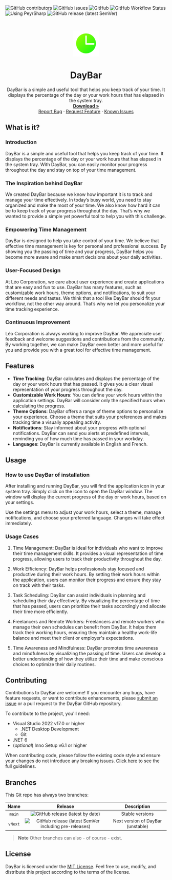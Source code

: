 ![GitHub contributors](https://img.shields.io/github/contributors/Leo-Corporation/DayBar)
![GitHub issues](https://img.shields.io/github/issues/Leo-Corporation/DayBar)
![GitHub](https://img.shields.io/github/license/Leo-Corporation/DayBar)
![GitHub Workflow Status](https://img.shields.io/github/actions/workflow/status/Leo-Corporation/DayBar/dotnet-desktop.yml?branch=main)
![Using PeyrSharp](https://img.shields.io/badge/using-PeyrSharp-DD00FF?logo=nuget)
![GitHub release (latest SemVer)](https://img.shields.io/github/v/release/Leo-Corporation/DayBar)

<br />
<p align="center">
  <a href="https://github.com/Leo-Corporation/DayBar">
    <img src=".github/images/logo.png" alt="Logo" width="80" height="80">
  </a>

  <h1 align="center">DayBar</h1>

  <p align="center">
    DayBar is a simple and useful tool that helps you keep track of your time. It displays the percentage of the day or your work hours that has elapsed in the system tray.
    <br />
    <a href=""><strong>Download »</strong></a>
    <br />
    <a href="https://github.com/Leo-Corporation/DayBar/issues/new?assignees=&labels=bug&template=bug-report.yml&title=%5BBug%5D+">Report Bug</a>
    ·
    <a href="https://github.com/Leo-Corporation/DayBar/issues/new?assignees=&labels=enhancement&template=feature-request.yml&title=%5BEnhancement%5D+">Request Feature</a>
    ·
    <a href="https://github.com/Leo-Corporation/DayBar/issues?q=is%3Aopen+is%3Aissue+label%3Abug">Known Issues</a>

  </p>
</p>

## What is it?

### Introduction

DayBar is a simple and useful tool that helps you keep track of your time. It displays the percentage of the day or your work hours that has elapsed in the system tray. With DayBar, you can easily monitor your progress throughout the day and stay on top of your time management.

### The Inspiration behind DayBar

We created DayBar because we know how important it is to track and manage your time effectively. In today’s busy world, you need to stay organized and make the most of your time. We also know how hard it can be to keep track of your progress throughout the day. That’s why we wanted to provide a simple yet powerful tool to help you with this challenge.

### Empowering Time Management

DayBar is designed to help you take control of your time. We believe that effective time management is key for personal and professional success. By showing you the passing of time and your progress, DayBar helps you become more aware and make smart decisions about your daily activities.

### User-Focused Design

At Léo Corporation, we care about user experience and create applications that are easy and fun to use. DayBar has many features, such as customizable work hours, theme options, and notifications, to suit your different needs and tastes. We think that a tool like DayBar should fit your workflow, not the other way around. That’s why we let you personalize your time tracking experience.

### Continuous Improvement

Léo Corporation is always working to improve DayBar. We appreciate user feedback and welcome suggestions and contributions from the community. By working together, we can make DayBar even better and more useful for you and provide you with a great tool for effective time management.

## Features

- **Time Tracking**: DayBar calculates and displays the percentage of the day or your work hours that has passed. It gives you a clear visual representation of your progress throughout the day.
- **Customizable Work Hours**: You can define your work hours within the application settings. DayBar will consider only the specified hours when calculating the progress.
- **Theme Options**: DayBar offers a range of theme options to personalize your experience. Choose a theme that suits your preferences and makes tracking time a visually appealing activity.
- **Notifications**: Stay informed about your progress with optional notifications. DayBar can send you alerts at predefined intervals, reminding you of how much time has passed in your workday.
- **Languages**: DayBar is currently available in English and French.

## Usage

### How to use DayBar of installation

After installing and running DayBar, you will find the application icon in your system tray. Simply click on the icon to open the DayBar window. The window will display the current progress of the day or work hours, based on your settings.

Use the settings menu to adjust your work hours, select a theme, manage notifications, and choose your preferred language. Changes will take effect immediately.

### Usage Cases

1. Time Management: DayBar is ideal for individuals who want to improve their time management skills. It provides a visual representation of time progress, allowing users to track their productivity throughout the day.

2. Work Efficiency: DayBar helps professionals stay focused and productive during their work hours. By setting their work hours within the application, users can monitor their progress and ensure they stay on track with their tasks.

3. Task Scheduling: DayBar can assist individuals in planning and scheduling their day effectively. By visualizing the percentage of time that has passed, users can prioritize their tasks accordingly and allocate their time more efficiently.

4. Freelancers and Remote Workers: Freelancers and remote workers who manage their own schedules can benefit from DayBar. It helps them track their working hours, ensuring they maintain a healthy work-life balance and meet their client or employer's expectations.

5. Time Awareness and Mindfulness: DayBar promotes time awareness and mindfulness by visualizing the passing of time. Users can develop a better understanding of how they utilize their time and make conscious choices to optimize their daily routines.

## Contributing

Contributions to DayBar are welcome! If you encounter any bugs, have feature requests, or want to contribute enhancements, please [submit an issue](https://github.com/Leo-Corporation/DayBar/issues/new?assignees=&labels=bug&template=bug-report.yml&title=%5BBug%5D+) or a pull request to the DayBar GitHub repository.

To contribute to the project, you'll need:

- Visual Studio 2022 v17.0 or higher
  - .NET Desktop Development
  - Git
- .NET 6
- (_optional_) Inno Setup v6.1 or higher

When contributing code, please follow the existing code style and ensure your changes do not introduce any breaking issues. [Click here](https://github.com/Leo-Corporation/DayBar/blob/main/CONTRIBUTING.md) to see the full guidelines.

## Branches

This Git repo has always two branches:

|  Name   |                                                                   Release                                                                    |            Description            |
| :-----: | :------------------------------------------------------------------------------------------------------------------------------------------: | :-------------------------------: |
| `main`  |                      ![GitHub release (latest by date)](https://img.shields.io/github/v/release/Leo-Corporation/DayBar)                      |          Stable versions          |
| `vNext` | ![GitHub release (latest SemVer including pre-releases)](https://img.shields.io/github/v/release/Leo-Corporation/DayBar?include_prereleases) | Next version of DayBar (unstable) |

> **Note**
> Other branches can also - of course - exist.

## License

DayBar is licensed under the [MIT License](https://github.com/Leo-Corporation/DayBar/blob/main/LICENSE). Feel free to use, modify, and distribute this project according to the terms of the license.
